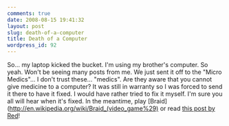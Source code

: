 ```yaml
---
comments: true
date: 2008-08-15 19:41:32
layout: post
slug: death-of-a-computer
title: Death of a Computer
wordpress_id: 92
---
```


So... my laptop kicked the bucket. I'm using my brother's computer. So yeah. Won't be seeing many posts from me. We just sent it off to the "Micro Medics"... I don't trust these... "medics". Are they aware that you cannot give medicine to a computer? It was still in warranty so I was forced to send it there to have it fixed. I would have rather tried to fix it myself. I'm sure you all will hear when it's fixed. In the meantime, play [Braid](http://en.wikipedia.org/wiki/Braid_(video_game%29) or read [this post by Red](http://lessgravity.wordpress.com/2008/08/15/old-school-goes-high-tech/)!
